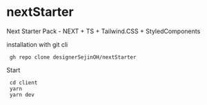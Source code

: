 # nextStarter
Next Starter Pack - NEXT + TS + Tailwind.CSS + StyledComponents

installation with git cli
```cli
 gh repo clone designerSejinOH/nextStarter
```

Start
```
 cd client
 yarn
 yarn dev
```
